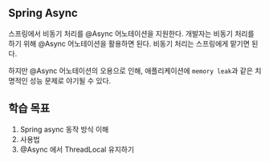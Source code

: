 ## Spring Async 

스프링에서 비동기 처리를 @Async 어노테이션을 지원한다.
개발자는 비동기 처리를 하기 위해 @Async 어노테이션을 활용하면 된다.
비동기 처리는 스프링에게 맡기면 된다.

하지만 @Async 어노테이션의 오용으로 인해, 애플리케이션에 `memory leak`과 같은  치명적인 성능 문제로 야기될 수 있다.

## 학습 목표

1. Spring async 동작 방식 이해
2. 사용법
4. @Async 에서 ThreadLocal 유지하기


